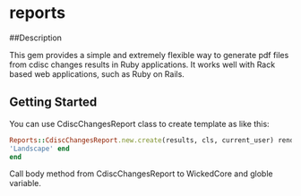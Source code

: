 # reports

##Description

This gem provides a simple and extremely flexible way to generate pdf files from cdisc changes results in Ruby applications. It works well with Rack based web applications, such as Ruby on Rails.

## Getting Started

You can use CdiscChangesReport class to create template as like this:

```ruby
Reports::CdiscChangesReport.new.create(results, cls, current_user) render pdf: "cdisc_changes.pdf", page_size: current_user.paper_size, orientation:
'Landscape' end
end
```
Call body method from CdiscChangesReport to WickedCore and globle variable.
